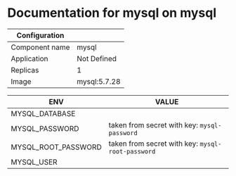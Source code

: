 # Documentation for mysql on mysql

| Configuration ||
| --- | ---- |
| Component name | mysql |
| Application | Not Defined |
| Replicas | 1 |
| Image | mysql:5.7.28 |

| ENV | VALUE |
| --- | -----  |
|MYSQL_DATABASE | |
|MYSQL_PASSWORD | taken from secret with key: ``mysql-password``|
|MYSQL_ROOT_PASSWORD | taken from secret with key: ``mysql-root-password``|
|MYSQL_USER | |

